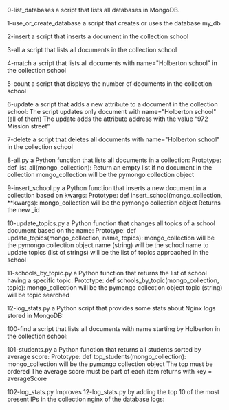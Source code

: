 0-list_databases                a script that lists all databases in MongoDB.



1-use_or_create_database        a script that creates or uses the database my_db




2-insert                        a script that inserts a document in the collection school



3-all                           a script that lists all documents in the collection school



4-match                         a script that lists all documents with name="Holberton school" in the collection school



5-count                         a script that displays the number of documents in the collection school



6-update                        a script that adds a new attribute to a document in the collection school: 
                                The script updates only document with name="Holberton school" (all of them)
                                The update adds the attribute address with the value “972 Mission street”



7-delete                        a script that deletes all documents with name="Holberton school" in the collection school



8-all.py                        a Python function that lists all documents in a collection:
                                Prototype: def list_all(mongo_collection):
                                Return an empty list if no document in the collection
                                mongo_collection will be the pymongo collection object




9-insert_school.py              a Python function that inserts a new document in a collection based on kwargs:
                                Prototype: def insert_school(mongo_collection, **kwargs):
                                mongo_collection will be the pymongo collection object
                                Returns the new _id



10-update_topics.py             a Python function that changes all topics of a school document based on the name:
                                Prototype: def update_topics(mongo_collection, name, topics):
                                mongo_collection will be the pymongo collection object
                                name (string) will be the school name to update
                                topics (list of strings) will be the list of topics approached in the school



11-schools_by_topic.py          a Python function that returns the list of school having a specific topic:
                                Prototype: def schools_by_topic(mongo_collection, topic):
                                mongo_collection will be the pymongo collection object
                                topic (string) will be topic searched



12-log_stats.py                 a Python script that provides some stats about Nginx logs stored in MongoDB:



100-find                        a script that lists all documents with name starting by Holberton in the collection school:



101-students.py                 a Python function that returns all students sorted by average score:
                                Prototype: def top_students(mongo_collection):
                                mongo_collection will be the pymongo collection object
                                The top must be ordered
                                The average score must be part of each item returns with key = averageScore



102-log_stats.py                Improves 12-log_stats.py by adding the top 10 of the most present IPs in the collection nginx of the database logs:
